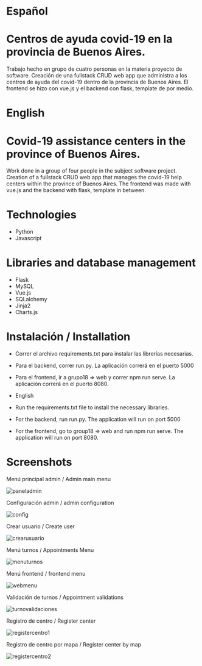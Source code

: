 # Español
# Centros de ayuda covid-19 en la provincia de Buenos Aires.

Trabajo hecho en grupo de cuatro personas en la materia proyecto de software. Creación de una fullstack CRUD web app 
que administra a los centros de ayuda del covid-19 dentro de la provincia de Buenos Aires. 
El frontend se hizo con vue.js y el backend con flask, template de por medio.

# English
# Covid-19 assistance centers in the province of Buenos Aires.

Work done in a group of four people in the subject software project. Creation of a fullstack CRUD web app 
that manages the covid-19 help centers within the province of Buenos Aires. 
The frontend was made with vue.js and the backend with flask, template in between.

# Technologies

* Python
* Javascript

# Libraries and database management
* Flask
* MySQL
* Vue.js
* SQLalchemy
* Jinja2
* Charts.js

# Instalación / Installation

- Correr el archivo requirements.txt para instalar las librerías necesarias.
- Para el backend, correr run.py. La aplicación correrá en el puerto 5000
- Para el frontend, ir a grupo18 => web y correr npm run serve. La aplicación correrá en el puerto 8080.

- English
- Run the requirements.txt file to install the necessary libraries.
- For the backend, run run.py. The application will run on port 5000
- For the frontend, go to group18 => web and run npm run serve. The application will run on port 8080.

# Screenshots

Menú principal admin / Admin main menu

![paneladmin](https://user-images.githubusercontent.com/38327663/147828297-6fe11c70-bd3c-41aa-b9d4-51637fa0c8e2.png)

Configuración admin / admin configuration

![config](https://user-images.githubusercontent.com/38327663/147828105-329e72fe-46fc-4302-99e8-c1a88b4d8a3a.png)

Crear usuario / Create user

![crearusuario](https://user-images.githubusercontent.com/38327663/147829131-90ad7921-b7c7-4749-bd13-b2e1f01605a2.png)

Menú turnos / Appointments Menu

![menuturnos](https://user-images.githubusercontent.com/38327663/147829133-f7fb9362-e413-41a6-8f2f-98187b48c673.png)

Menú frontend / frontend menu

![webmenu](https://user-images.githubusercontent.com/38327663/147828114-4b11285c-320e-4e32-873c-cca73ebd8a96.png)

Validación de turnos / Appointment validations

![turnovalidaciones](https://user-images.githubusercontent.com/38327663/147828118-f162032b-14d7-472c-8dec-3534f346474a.png)

Registro de centro / Register center

![registercentro1](https://user-images.githubusercontent.com/38327663/147828306-a2222059-fabf-4efa-81a3-b783a1c0d050.png)

Registro de centro por mapa / Register center by map

![registercentro2](https://user-images.githubusercontent.com/38327663/147828310-d36d45ee-8d65-49c7-8b98-d06566f15602.png)



